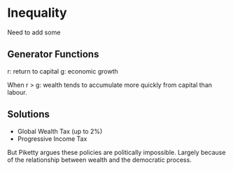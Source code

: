 # Inequality

Need to add some 

## Generator Functions
r: return to capital
g: economic growth

When r \> g: wealth tends to accumulate more quickly from capital than labour.

## Solutions
+ Global Wealth Tax (up to 2%)
+ Progressive Income Tax

But Piketty argues these policies are politically impossible. Largely because of the relationship between wealth and the democratic process.